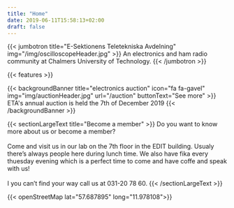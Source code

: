 ```yaml
---
title: "Home"
date: 2019-06-11T15:58:13+02:00
draft: false
---
```


{{< jumbotron title="E-Sektionens Teletekniska Avdelning" img="/img/oscilloscopeHeader.jpg" >}}
  An electronics and ham radio community at Chalmers University of Technology.
{{< /jumbotron >}}

{{< features >}}

{{< backgroundBanner title="electronics auction" icon="fa fa-gavel" img="img/auctionHeader.jpg" url="/auction" buttonText="See more" >}}
ETA's annual auction is held the 7th of December 2019
{{< /backgroundBanner >}}

{{< sectionLargeText title="Become a member" >}}
  Do you want to know more about us or become a member?
  <br><br>
  Come and visit us in our lab on the 7th floor in the EDIT building. Usualy there’s always people here during lunch time. We also have fika every thuesday evening which is a perfect time to come and have coffe and speak with us!
  <br><br>
  I you can’t find your way call us at 031-20 78 60.
{{< /sectionLargeText >}}

{{< openStreetMap lat="57.687895" long="11.978108">}}
